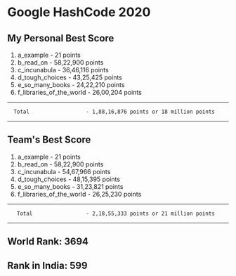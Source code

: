 # Google HashCode 2020

## My Personal Best Score

 1. a_example - 21 points
 2. b_read_on - 58,22,900 points
 3. c_incunabula - 36,46,116 points
 4. d_tough_choices - 43,25,425 points
 5. e_so_many_books - 24,22,210 points
 6. f_libraries_of_the_world - 26,00,204 points
------------------------------------------------------------------------
      Total                  - 1,88,16,876 points or 18 million points
------------------------------------------------------------------------

## Team's Best Score

 1. a_example - 21 points
 2. b_read_on - 58,22,900 points
 3. c_incunabula - 54,67,966 points
 4. d_tough_choices - 48,15,395 points
 5. e_so_many_books - 31,23,821 points
 6. f_libraries_of_the_world - 26,25,230 points
 -----------------------------------------------------------------------
       Total                 - 2,18,55,333 points or 21 million points
 -----------------------------------------------------------------------
 
 ## World Rank: 3694
 ## Rank in India: 599
